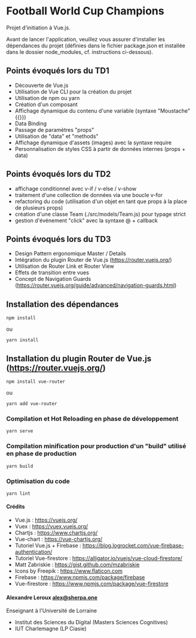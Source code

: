 # Football World Cup Champions

Projet d'initiation à Vue.js.

Avant de lancer l'application, veuillez vous assurer d'installer les dépendances du projet (définies dans le fichier package.json et installée dans le dossier node_modules, cf. instructions ci-dessous).

## Points évoqués lors du TD1

- Découverte de Vue.js
- Utilisation de Vue CLI pour la création du projet
- Utilisation de npm ou yarn
- Création d'un composant
- Affichage dynamique du contenu d'une variable (syntaxe "Moustache" {{}})
- Data Binding
- Passage de paramètres "props"
- Utilisation de "data" et "methods"
- Affichage dynamique d'assets (images) avec la syntaxe require
- Personnalisation de styles CSS à partir de données internes (props + data)

## Points évoqués lors du TD2

- affichage conditionnel avec v-if / v-else / v-show
- traitement d'une collection de données via une boucle v-for
- refactoring du code (utilisation d'un objet en tant que props à la place de plusieurs props)
- création d'une classe Team (./src/models/Team.js) pour typage strict
- gestion d'événement "click" avec la syntaxe @ + callback

## Points évoqués lors du TD3

- Design Pattern ergonomique Master / Details
- Intégration du plugin Router de Vue.js (https://router.vuejs.org/)
- Utilisation de Router Link et Router View
- Effets de transition entre vues
- Concept de Navigation Guards (https://router.vuejs.org/guide/advanced/navigation-guards.html)

## Installation des dépendances

```
npm install
```

ou

```
yarn install
```

## Installation du plugin Router de Vue.js (https://router.vuejs.org/)

`npm install vue-router`

ou

`yarn add vue-router`

### Compilation et Hot Reloading en phase de développement

```
yarn serve
```

### Compilation minification pour production d'un "build" utilisé en phase de production

```
yarn build
```

### Optimisation du code

```
yarn lint
```

#### Crédits

- Vue.js : https://vuejs.org/
- Vuex : https://vuex.vuejs.org/
- Chartjs : https://www.chartjs.org/
- Vue-chart : https://vue-chartjs.org/
- Tutoriel Vue.js + Firebase : https://blog.logrocket.com/vue-firebase-authentication/
- Tutoriel Vue-firestore : https://alligator.io/vuejs/vue-cloud-firestore/
- Matt Zabriskie : https://gist.github.com/mzabriskie
- Icons by Freepik : https://www.flaticon.com
- Firebase : https://www.npmjs.com/package/firebase
- Vue-firestore : https://www.npmjs.com/package/vue-firestore

#### Alexandre Leroux <alex@sherpa.one>

Enseignant à l'Université de Lorraine

- Institut des Sciences du Digital (Masters Sciences Cognitives)
- IUT Charlemagne (LP Ciasie)
